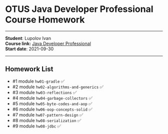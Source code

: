 # OTUS Java Developer Professional Course Homework

---
**Student**: Lupolov Ivan \
**Course link:** [Java Developer Professional](https://otus.ru/lessons/java-professional/) \
**Start date**: 2021-09-30

---

## Homework List

* \#1 module `hw01-gradle` ✅
* \#2 module `hw02-algorithms-and-generics` ✅
* \#3 module `hw03-reflections` ✅
* \#4 module `hw04-garbage-collectors` ✅
* \#5 module `hw05-byte-codes-and-aop` ✅
* \#6 module `hw06-oop-concepts-solid` ✅
* \#7 module `hw07-pattern-design` ✅
* \#8 module `hw08-serialization` ✅
* \#9 module `hw08-jdbc` ✅
